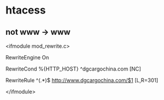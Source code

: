 # htacess

## not www -> www

&lt;ifmodule mod_rewrite.c&gt;

RewriteEngine On

RewriteCond %{HTTP_HOST} ^dgcargochina.com [NC]

RewriteRule ^(.*)$ http://www.dgcargochina.com/$1 [L,R=301]

&lt;/ifmodule&gt;